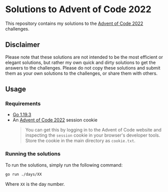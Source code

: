 # Solutions to Advent of Code 2022

This repository contains my solutions to the [Advent of Code 2022](https://adventofcode.com/2022) challenges.

## Disclaimer
Please note that these solutions are not intended to be the most efficient or elegant solutions, but rather my own quick and dirty solutions to get the answers to the challenges.
Please do not copy these solutions and submit them as your own solutions to the challenges, or share them with others.

## Usage

### Requirements

- [Go 1.19.3](https://golang.org/dl/)
- An [Advent of Code 2022](https://adventofcode.com/2022) session cookie  
  > You can get this by logging in to the Advent of Code website and inspecting the `session` cookie in your browser's developer tools. Store the cookie in the main directory as `cookie.txt`.

### Running the solutions

To run the solutions, simply run the following command:

```bash
go run ./days/XX
```

Where `XX` is the day number.
